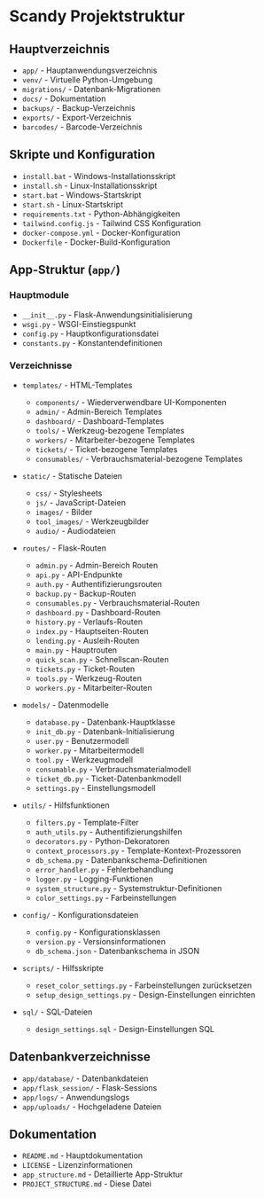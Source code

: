 # Scandy Projektstruktur

## Hauptverzeichnis
- `app/` - Hauptanwendungsverzeichnis
- `venv/` - Virtuelle Python-Umgebung
- `migrations/` - Datenbank-Migrationen
- `docs/` - Dokumentation
- `backups/` - Backup-Verzeichnis
- `exports/` - Export-Verzeichnis
- `barcodes/` - Barcode-Verzeichnis

## Skripte und Konfiguration
- `install.bat` - Windows-Installationsskript
- `install.sh` - Linux-Installationsskript
- `start.bat` - Windows-Startskript
- `start.sh` - Linux-Startskript
- `requirements.txt` - Python-Abhängigkeiten
- `tailwind.config.js` - Tailwind CSS Konfiguration
- `docker-compose.yml` - Docker-Konfiguration
- `Dockerfile` - Docker-Build-Konfiguration

## App-Struktur (`app/`)
### Hauptmodule
- `__init__.py` - Flask-Anwendungsinitialisierung
- `wsgi.py` - WSGI-Einstiegspunkt
- `config.py` - Hauptkonfigurationsdatei
- `constants.py` - Konstantendefinitionen

### Verzeichnisse
- `templates/` - HTML-Templates
  - `components/` - Wiederverwendbare UI-Komponenten
  - `admin/` - Admin-Bereich Templates
  - `dashboard/` - Dashboard-Templates
  - `tools/` - Werkzeug-bezogene Templates
  - `workers/` - Mitarbeiter-bezogene Templates
  - `tickets/` - Ticket-bezogene Templates
  - `consumables/` - Verbrauchsmaterial-bezogene Templates

- `static/` - Statische Dateien
  - `css/` - Stylesheets
  - `js/` - JavaScript-Dateien
  - `images/` - Bilder
  - `tool_images/` - Werkzeugbilder
  - `audio/` - Audiodateien

- `routes/` - Flask-Routen
  - `admin.py` - Admin-Bereich Routen
  - `api.py` - API-Endpunkte
  - `auth.py` - Authentifizierungsrouten
  - `backup.py` - Backup-Routen
  - `consumables.py` - Verbrauchsmaterial-Routen
  - `dashboard.py` - Dashboard-Routen
  - `history.py` - Verlaufs-Routen
  - `index.py` - Hauptseiten-Routen
  - `lending.py` - Ausleih-Routen
  - `main.py` - Hauptrouten
  - `quick_scan.py` - Schnellscan-Routen
  - `tickets.py` - Ticket-Routen
  - `tools.py` - Werkzeug-Routen
  - `workers.py` - Mitarbeiter-Routen

- `models/` - Datenmodelle
  - `database.py` - Datenbank-Hauptklasse
  - `init_db.py` - Datenbank-Initialisierung
  - `user.py` - Benutzermodell
  - `worker.py` - Mitarbeitermodell
  - `tool.py` - Werkzeugmodell
  - `consumable.py` - Verbrauchsmaterialmodell
  - `ticket_db.py` - Ticket-Datenbankmodell
  - `settings.py` - Einstellungsmodell

- `utils/` - Hilfsfunktionen
  - `filters.py` - Template-Filter
  - `auth_utils.py` - Authentifizierungshilfen
  - `decorators.py` - Python-Dekoratoren
  - `context_processors.py` - Template-Kontext-Prozessoren
  - `db_schema.py` - Datenbankschema-Definitionen
  - `error_handler.py` - Fehlerbehandlung
  - `logger.py` - Logging-Funktionen
  - `system_structure.py` - Systemstruktur-Definitionen
  - `color_settings.py` - Farbeinstellungen

- `config/` - Konfigurationsdateien
  - `config.py` - Konfigurationsklassen
  - `version.py` - Versionsinformationen
  - `db_schema.json` - Datenbankschema in JSON

- `scripts/` - Hilfsskripte
  - `reset_color_settings.py` - Farbeinstellungen zurücksetzen
  - `setup_design_settings.py` - Design-Einstellungen einrichten

- `sql/` - SQL-Dateien
  - `design_settings.sql` - Design-Einstellungen SQL

## Datenbankverzeichnisse
- `app/database/` - Datenbankdateien
- `app/flask_session/` - Flask-Sessions
- `app/logs/` - Anwendungslogs
- `app/uploads/` - Hochgeladene Dateien

## Dokumentation
- `README.md` - Hauptdokumentation
- `LICENSE` - Lizenzinformationen
- `app_structure.md` - Detaillierte App-Struktur
- `PROJECT_STRUCTURE.md` - Diese Datei 